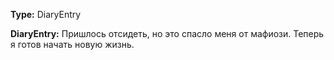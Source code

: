 **Type:** DiaryEntry

**DiaryEntry:** Пришлось отсидеть, но это спасло меня от мафиози. Теперь я готов начать новую жизнь.